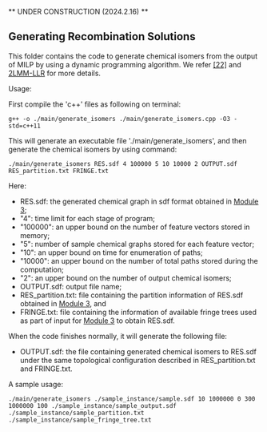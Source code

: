 ** UNDER CONSTRUCTION (2024.2.16) **

## Generating Recombination Solutions

This folder contains the code to generate chemical isomers from the output of MILP by using a dynamic programming algorithm. We refer [\[22\]](https://arxiv.org/abs/2107.02381) and [2LMM-LLR](2LMM-LLR) for more details.
 

Usage:

First compile the 'c++' files as following on terminal:

```
g++ -o ./main/generate_isomers ./main/generate_isomers.cpp -O3 -std=c++11
```

This will generate an executable file './main/generate_isomers', and then generate the chemical isomers by using command:

```
./main/generate_isomers RES.sdf 4 100000 5 10 10000 2 OUTPUT.sdf RES_partition.txt FRINGE.txt
```

Here:
- RES.sdf: the generated chemical graph in sdf format obtained in [Module 3](HPS/Module_3);
- "4": time limit for each stage of program;
- "100000": an upper bound on the number of feature vectors stored in memory;
- "5": number of sample chemical graphs stored for each feature vector;
- "10": an upper bound on time for enumeration of paths;
- "10000": an upper bound on the number of total paths stored during the computation;
- "2": an upper bound on the number of output chemical isomers;
- OUTPUT.sdf: output file name;
- RES_partition.txt: file containing the partition information of RES.sdf obtained in [Module 3](HPS/Module_3), and
- FRINGE.txt: file containing the information of available fringe trees used as part of input for [Module 3](HPS/Module_3) to obtain RES.sdf.

When the code finishes normally, it will generate the following file:
- OUTPUT.sdf: the file containing generated chemical isomers to RES.sdf under the same topological configuration described in RES_partition.txt and FRINGE.txt.


A sample usage:

```
./main/generate_isomers ./sample_instance/sample.sdf 10 1000000 0 300 1000000 100 ./sample_instance/sample_output.sdf ./sample_instance/sample_partition.txt ./sample_instance/sample_fringe_tree.txt
```
